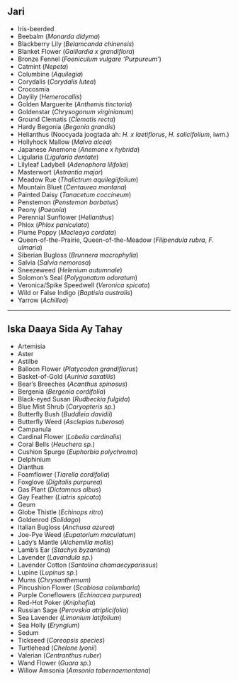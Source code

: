 ## Jari

- Iris-beerded
- Beebalm (*Monarda didyma*)
- Blackberry Lily (*Belamcanda chinensis*)
- Blanket Flower (*Gaillardia x grandiflora*)
- Bronze Fennel (*Foeniculum vulgare ‘Purpureum’*)
- Catmint (*Nepeta*)
- Columbine (*Aquilegia*)
- Corydalis (*Corydalis lutea*)
- Crocosmia
- Daylily (*Hemerocallis*)
- Golden Marguerite (*Anthemis tinctoria*)
- Goldenstar (*Chrysogonum virginianum*)
- Ground Clematis (*Clematis recta*)
- Hardy Begonia (*Begonia grandis*)
- Helianthus (Noocyada joogtada ah: *H. x laetiflorus*, *H. salicifolium*, iwm.)
- Hollyhock Mallow (*Malva alcea*)
- Japanese Anemone (*Anemone x hybrida*)
- Ligularia (*Ligularia dentate*)
- Lilyleaf Ladybell (*Adenophora lilifolia*)
- Masterwort (*Astrantia major*)
- Meadow Rue (*Thalictrum aquilegiifolium*)
- Mountain Bluet (*Centaurea montana*)
- Painted Daisy (*Tanacetum coccineum*)
- Penstemon (*Penstemon barbatus*)
- Peony (*Paeonia*)
- Perennial Sunflower (*Helianthus*)
- Phlox (*Phlox paniculata*)
- Plume Poppy (*Macleaya cordata*)
- Queen-of-the-Prairie, Queen-of-the-Meadow (*Filipendula rubra*, *F. ulmaria*)
- Siberian Bugloss (*Brunnera macrophylla*)
- Salvia (*Salvia nemorosa*)
- Sneezeweed (*Helenium autumnale*)
- Solomon’s Seal (*Polygonatum odoratum*)
- Veronica/Spike Speedwell (*Veronica spicata*)
- Wild or False Indigo (*Baptisia australis*)
- Yarrow (*Achillea*)

---

## Iska Daaya Sida Ay Tahay


- Artemisia
- Aster
- Astilbe
- Balloon Flower (*Platycodon grandiflorus*)
- Basket-of-Gold (*Aurinia saxatilis*)
- Bear’s Breeches (*Acanthus spinosus*)
- Bergenia (*Bergenia cordifolia*)
- Black-eyed Susan (*Rudbeckia fulgida*)
- Blue Mist Shrub (*Caryopteris sp.*)
- Butterfly Bush (*Buddleia davidii*)
- Butterfly Weed (*Asclepias tuberosa*)
- Campanula
- Cardinal Flower (*Lobelia cardinalis*)
- Coral Bells (*Heuchera sp.*)
- Cushion Spurge (*Euphorbia polychroma*)
- Delphinium
- Dianthus
- Foamflower (*Tiarella cordifolia*)
- Foxglove (*Digitalis purpurea*)
- Gas Plant (*Dictamnus albus*)
- Gay Feather (*Liatris spicata*)
- Geum
- Globe Thistle (*Echinops ritro*)
- Goldenrod (*Solidago*)
- Italian Bugloss (*Anchusa azurea*)
- Joe-Pye Weed (*Eupatorium maculatum*)
- Lady’s Mantle (*Alchemilla mollis*)
- Lamb’s Ear (*Stachys byzantina*)
- Lavender (*Lavandula sp.*)
- Lavender Cotton (*Santolina chamaecyparissus*)
- Lupine (*Lupinus sp.*)
- Mums (*Chrysanthemum*)
- Pincushion Flower (*Scabiosa columbaria*)
- Purple Coneflowers (*Echinacea purpurea*)
- Red-Hot Poker (*Kniphofia*)
- Russian Sage (*Perovskia atriplicifolia*)
- Sea Lavender (*Limonium latifolium*)
- Sea Holly (*Eryngium*)
- Sedum
- Tickseed (*Coreopsis species*)
- Turtlehead (*Chelone lyonii*)
- Valerian (*Centranthus ruber*)
- Wand Flower (*Guara sp.*)
- Willow Amsonia (*Amsonia tabernaemontana*)